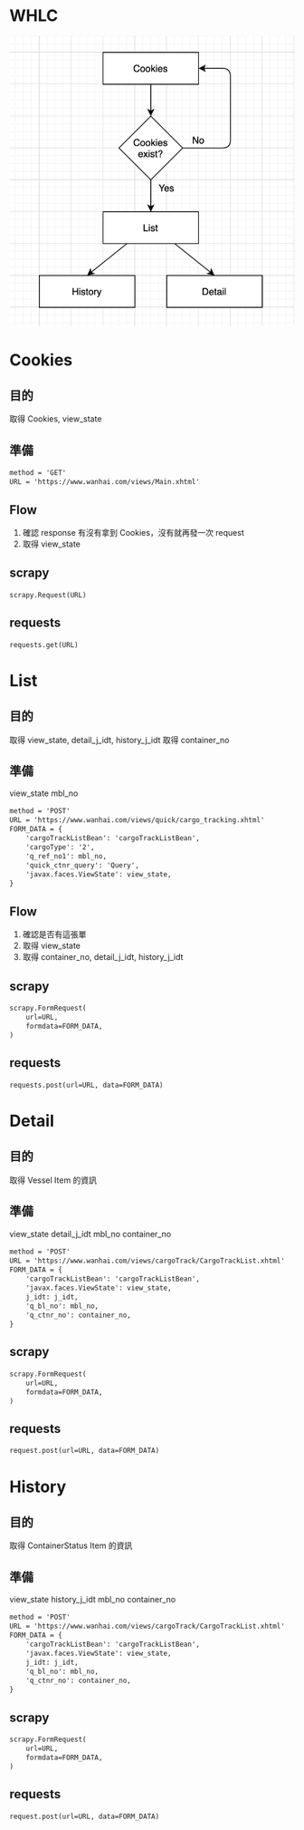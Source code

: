 # WHLC

![](picture/flow_chart.png)

Cookies
===

## 目的
取得 Cookies, view_state

## 準備
```
method = 'GET'
URL = 'https://www.wanhai.com/views/Main.xhtml'
```

## Flow
1. 確認 response 有沒有拿到 Cookies，沒有就再發一次 request
2. 取得 view_state

## scrapy
```
scrapy.Request(URL)
```

## requests
```
requests.get(URL)
```

List
===

## 目的
取得 view_state, detail_j_idt, history_j_idt 
取得 container_no

## 準備
view_state
mbl_no

```
method = 'POST'
URL = 'https://www.wanhai.com/views/quick/cargo_tracking.xhtml'
FORM_DATA = {
    'cargoTrackListBean': 'cargoTrackListBean',
    'cargoType': '2',
    'q_ref_no1': mbl_no,
    'quick_ctnr_query': 'Query',
    'javax.faces.ViewState': view_state,
}
```

## Flow
1. 確認是否有這張單
2. 取得 view_state
3. 取得 container_no, detail_j_idt, history_j_idt

## scrapy
```
scrapy.FormRequest(
    url=URL,
    formdata=FORM_DATA,
)
```

## requests
```
requests.post(url=URL, data=FORM_DATA)
```

Detail
===

## 目的
取得 Vessel Item 的資訊

## 準備
view_state
detail_j_idt
mbl_no
container_no

```
method = 'POST'
URL = 'https://www.wanhai.com/views/cargoTrack/CargoTrackList.xhtml'
FORM_DATA = {
    'cargoTrackListBean': 'cargoTrackListBean',
    'javax.faces.ViewState': view_state,
    j_idt: j_idt,
    'q_bl_no': mbl_no,
    'q_ctnr_no': container_no,
}
```

## scrapy
```
scrapy.FormRequest(
    url=URL,
    formdata=FORM_DATA,
)
```

## requests
```
request.post(url=URL, data=FORM_DATA)
```


History
===

## 目的
取得 ContainerStatus Item 的資訊

## 準備
view_state
history_j_idt
mbl_no
container_no
```
method = 'POST'
URL = 'https://www.wanhai.com/views/cargoTrack/CargoTrackList.xhtml'
FORM_DATA = {
    'cargoTrackListBean': 'cargoTrackListBean',
    'javax.faces.ViewState': view_state,
    j_idt: j_idt,
    'q_bl_no': mbl_no,
    'q_ctnr_no': container_no,
}
```

## scrapy
```
scrapy.FormRequest(
    url=URL,
    formdata=FORM_DATA,
)
```

## requests
```
request.post(url=URL, data=FORM_DATA)
```
